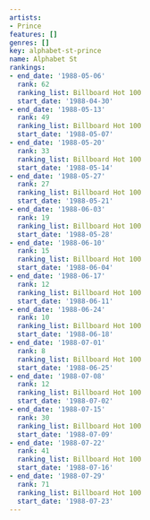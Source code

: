 ```yaml
---
artists:
- Prince
features: []
genres: []
key: alphabet-st-prince
name: Alphabet St
rankings:
- end_date: '1988-05-06'
  rank: 62
  ranking_list: Billboard Hot 100
  start_date: '1988-04-30'
- end_date: '1988-05-13'
  rank: 49
  ranking_list: Billboard Hot 100
  start_date: '1988-05-07'
- end_date: '1988-05-20'
  rank: 33
  ranking_list: Billboard Hot 100
  start_date: '1988-05-14'
- end_date: '1988-05-27'
  rank: 27
  ranking_list: Billboard Hot 100
  start_date: '1988-05-21'
- end_date: '1988-06-03'
  rank: 19
  ranking_list: Billboard Hot 100
  start_date: '1988-05-28'
- end_date: '1988-06-10'
  rank: 15
  ranking_list: Billboard Hot 100
  start_date: '1988-06-04'
- end_date: '1988-06-17'
  rank: 12
  ranking_list: Billboard Hot 100
  start_date: '1988-06-11'
- end_date: '1988-06-24'
  rank: 10
  ranking_list: Billboard Hot 100
  start_date: '1988-06-18'
- end_date: '1988-07-01'
  rank: 8
  ranking_list: Billboard Hot 100
  start_date: '1988-06-25'
- end_date: '1988-07-08'
  rank: 12
  ranking_list: Billboard Hot 100
  start_date: '1988-07-02'
- end_date: '1988-07-15'
  rank: 30
  ranking_list: Billboard Hot 100
  start_date: '1988-07-09'
- end_date: '1988-07-22'
  rank: 41
  ranking_list: Billboard Hot 100
  start_date: '1988-07-16'
- end_date: '1988-07-29'
  rank: 71
  ranking_list: Billboard Hot 100
  start_date: '1988-07-23'
---
```


